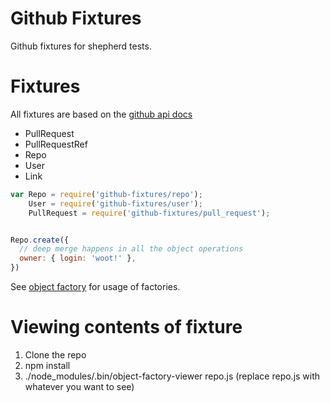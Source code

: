# Github Fixtures

Github fixtures for shepherd tests.

# Fixtures

All fixtures are based on the [github api docs](http://developer.github.com/v3/)

  - PullRequest
  - PullRequestRef
  - Repo
  - User
  - Link

```js
var Repo = require('github-fixtures/repo');
    User = require('github-fixtures/user');
    PullRequest = require('github-fixtures/pull_request');


Repo.create({
  // deep merge happens in all the object operations
  owner: { login: 'woot!' },
})
```

See [object
factory](https://github.com/lightsofapollo/object-factory)
for usage of factories.

# Viewing contents of fixture

1. Clone the repo
2. npm install
3. ./node_modules/.bin/object-factory-viewer repo.js
   (replace repo.js with whatever you want to see)
